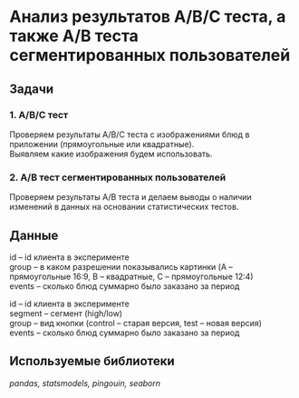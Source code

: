 # Анализ результатов A/B/C теста, а также A/B теста сегментированных пользователей

## Задачи

### 1. A/B/C тест
Проверяем результаты A/B/C теста с изображениями блюд в приложении (прямоугольные или квадратные).  
Выявляем какие изображения будем использовать.  

### 2. A/B тест сегментированных пользователей 
Проверяем результаты A/B теста и делаем выводы о наличии изменений в данных на основании статистических тестов.  


## Данные

id – id клиента в эксперименте  
group – в каком разрешении показывались картинки (A – прямоугольные 16:9, B – квадратные, C – прямоугольные 12:4)  
events – сколько блюд суммарно было заказано за период  

id – id клиента в эксперименте  
segment – сегмент (high/low)  
group – вид кнопки (control – старая версия, test – новая версия)  
events – сколько блюд суммарно было заказано за период  

## Используемые библиотеки

*pandas, statsmodels, pingouin, seaborn* 

